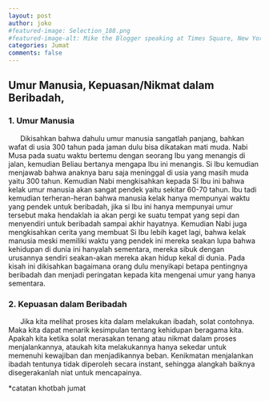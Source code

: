 ```yaml
---
layout: post
author: joko
#featured-image: Selection_188.png
#featured-image-alt: Mike the Blogger speaking at Times Square, New York City, New York
categories: Jumat
comments: false
---
```


## Umur Manusia, Kepuasan/Nikmat dalam Beribadah, 

### 1. Umur Manusia

&nbsp;&nbsp;&nbsp;&nbsp;&nbsp; Dikisahkan bahwa dahulu umur manusia sangatlah panjang, bahkan wafat di usia 300 tahun pada jaman dulu bisa dikatakan mati muda. Nabi Musa pada suatu waktu bertemu dengan seorang Ibu yang menangis di jalan, kemudian Beliau bertanya mengapa Ibu ini menangis. Si Ibu kemudian menjawab bahwa anaknya baru saja meninggal di usia yang masih muda yaitu 300 tahun. Kemudian Nabi mengkisahkan kepada Si Ibu ini bahwa kelak umur manusia akan sangat pendek yaitu sekitar 60-70 tahun. Ibu tadi kemudian terheran-heran bahwa manusia kelak hanya mempunyai waktu yang pendek untuk beribadah, jika si Ibu ini hanya mempunyai umur tersebut maka hendaklah ia akan pergi ke suatu tempat yang sepi dan menyendiri untuk beribadah sampai akhir hayatnya. Kemudian Nabi juga mengkisahkan cerita yang membuat Si Ibu lebih kaget lagi, bahwa kelak manusia meski memiliki waktu yang pendek ini mereka seakan lupa bahwa kehidupan di dunia ini hanyalah sementara, mereka sibuk dengan urusannya sendiri seakan-akan mereka akan hidup kekal di dunia. Pada kisah ini dikisahkan bagaimana orang dulu menyikapi betapa pentingnya beribadah dan menjadi peringatan kepada kita mengenai umur yang hanya sementara.


### 2. Kepuasan dalam Beribadah

&nbsp;&nbsp;&nbsp;&nbsp;&nbsp; Jika kita melihat proses kita dalam melakukan ibadah, solat contohnya. Maka kita dapat menarik kesimpulan tentang kehidupan beragama kita. Apakah kita ketika solat merasakan tenang atau nikmat dalam proses menjalankannya, ataukah kita melakukannya hanya sekedar untuk memenuhi kewajiban dan menjadikannya beban. Kenikmatan menjalankan ibadah tentunya tidak diperoleh secara instant, sehingga alangkah baiknya disegerakanlah niat untuk mencapainya.



*catatan khotbah jumat
